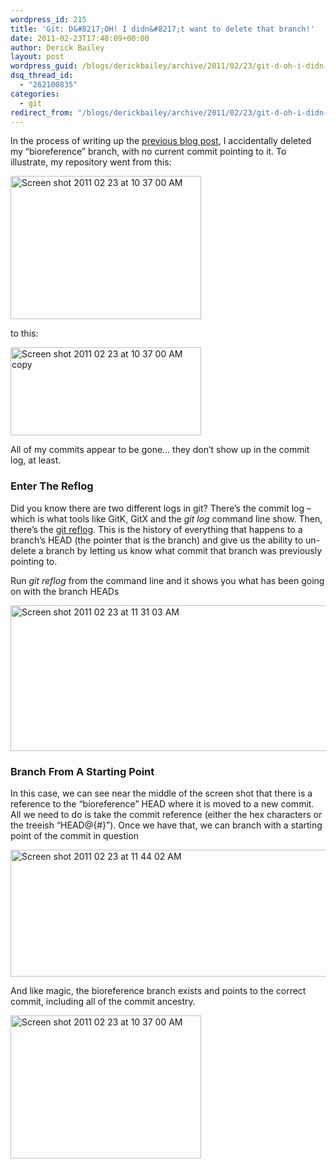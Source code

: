 ```yaml
---
wordpress_id: 215
title: 'Git: D&#8217;OH! I didn&#8217;t want to delete that branch!'
date: 2011-02-23T17:48:09+00:00
author: Derick Bailey
layout: post
wordpress_guid: /blogs/derickbailey/archive/2011/02/23/git-d-oh-i-didn-t-want-to-delete-that-branch.aspx
dsq_thread_id:
  - "262100835"
categories:
  - git
redirect_from: "/blogs/derickbailey/archive/2011/02/23/git-d-oh-i-didn-t-want-to-delete-that-branch.aspx/"
---
```

In the process of writing up the [previous blog post](https://lostechies.com/blogs/derickbailey/archive/2011/02/23/git-oops-i-didn-t-mean-to-commit-on-that-remote-tracking-branch.aspx), I accidentally deleted my &#8220;bioreference&#8221; branch, with no current commit pointing to it. To illustrate, my repository went from this:

<img src="https://lostechies.com/content/derickbailey/uploads/2011/03/Screen-shot-2011-02-23-at-10.37.00-AM.png" border="0" alt="Screen shot 2011 02 23 at 10 37 00 AM" width="305" height="229" />

to this:

<img src="https://lostechies.com/content/derickbailey/uploads/2011/03/Screen-shot-2011-02-23-at-10.37.00-AM-copy.png" border="0" alt="Screen shot 2011 02 23 at 10 37 00 AM copy" width="305" height="141" />

All of my commits appear to be gone&#8230; they don&#8217;t show up in the commit log, at least.

 

### Enter The Reflog

Did you know there are two different logs in git? There&#8217;s the commit log &#8211; which is what tools like GitK, GitX and the _git log_ command line show. Then, there&#8217;s the [git reflog](http://www.kernel.org/pub/software/scm/git/docs/git-reflog.html). This is the history of everything that happens to a branch&#8217;s HEAD (the pointer that is the branch) and give us the ability to un-delete a branch by letting us know what commit that branch was previously pointing to.

Run _git reflog_ from the command line and it shows you what has been going on with the branch HEADs

<img src="https://lostechies.com/content/derickbailey/uploads/2011/03/Screen-shot-2011-02-23-at-11.31.03-AM.png" border="0" alt="Screen shot 2011 02 23 at 11 31 03 AM" width="600" height="233" />

 

### Branch From A Starting Point

In this case, we can see near the middle of the screen shot that there is a reference to the &#8220;bioreference&#8221; HEAD where it is moved to a new commit. All we need to do is take the commit reference (either the hex characters or the treeish &#8220;HEAD@{#}&#8221;). Once we have that, we can branch with a starting point of the commit in question

<img src="https://lostechies.com/content/derickbailey/uploads/2011/03/Screen-shot-2011-02-23-at-11.44.02-AM.png" border="0" alt="Screen shot 2011 02 23 at 11 44 02 AM" width="507" height="203" />

And like magic, the bioreference branch exists and points to the correct commit, including all of the commit ancestry.

<img style="border: 0px initial initial" src="https://lostechies.com/content/derickbailey/uploads/2011/03/Screen-shot-2011-02-23-at-10.37.00-AM.png" border="0" alt="Screen shot 2011 02 23 at 10 37 00 AM" width="305" height="229" />